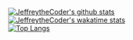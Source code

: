 [![JeffreytheCoder's github stats](https://github-readme-stats.vercel.app/api?username=jeffreythecoder&count_private=true&show_icons=true&theme=gradient&hide=issues&include_all_commits=true)](https://github.com/anuraghazra/github-readme-stats)
<br />
[![JeffreytheCoder's wakatime stats](https://github-readme-stats.vercel.app/api/wakatime?username=JeffreytheCoder)](https://github.com/anuraghazra/github-readme-stats)
<br />
[![Top Langs](https://github-readme-stats.vercel.app/api/top-langs/?username=JeffreytheCoder&layout=compact&langs_count=8&hide=css,c)](https://github.com/anuraghazra/github-readme-stats)
